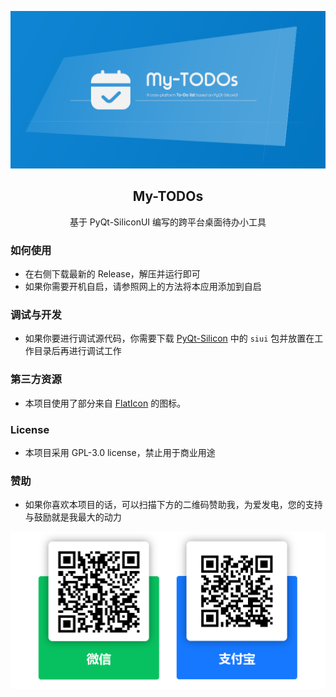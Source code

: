 <p align="center">  
  
  <a href="#">
    <img src="https://github.com/ChinaIceF/My-TODOs/blob/main/assets/readme/my-todos.png?raw=true" alt="head-image"  >
  </a>
  
  <h2 align="center">My-TODOs</h2>
  <p align="center">基于 PyQt-SiliconUI 编写的跨平台桌面待办小工具</p>


### 如何使用
* 在右侧下载最新的 Release，解压并运行即可
* 如果你需要开机自启，请参照网上的方法将本应用添加到自启

### 调试与开发
* 如果你要进行调试源代码，你需要下载 [PyQt-Silicon](https://github.com/ChinaIceF/PyQt-SiliconUI/) 中的 `siui` 包并放置在工作目录后再进行调试工作

### 第三方资源
* 本项目使用了部分来自 [FlatIcon](https://flaticon.com) 的图标。 

### License
* 本项目采用 GPL-3.0 license，禁止用于商业用途

### 赞助
* 如果你喜欢本项目的话，可以扫描下方的二维码赞助我，为爱发电，您的支持与鼓励就是我最大的动力  


<a href="#">
 <img src="https://github.com/ChinaIceF/My-TODOs/blob/main/assets/readme/payments.png?raw=true" alt="payments"  >
</a>